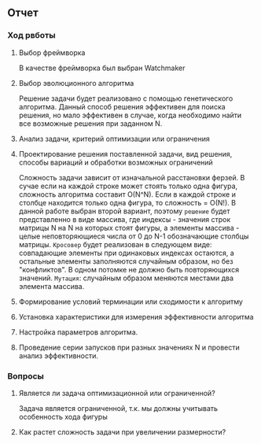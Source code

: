 ## Отчет
### Ход рвботы
1. Выбор фреймворка
   
   В качестве фреймворка был выбран Watchmaker
3. Выбор эволюционного алгоритма
   
   Решение задачи будет реализовано с помощью генетического алгоритма. Данный способ решения эффективен для поиска решения, но мало эффективен в случае, когда необходимо найти все возможные решения при заданном N.
3. Анализ задачи, критерий оптимизации или ограничения
4. Проектирование решения поставленной задачи, вид решения, способы вариаций и обработки возможных ограничений

   Сложность задачи зависит от изначальной расстановки ферзей. В сучае если на каждой строке может стоять только одна фигура, сложность алгоритма составит O(N^N). Если в каждой строке и столбце находится только одна фигура, то сложность = O(N!). В данной работе выбран второй вариант, поэтому `решение` будет представленно в виде массива, где индексы - значения строк матрицы N на N на которых стоят фигуры, а элементы массива - целые неповторяющиеся числа от 0 до N-1 обозначающие столбцы матрицы. `Кросовер` будет реализован в следующем виде: совпадающие элементы при одинаковых индексах остаются, а остальные элементы заполняются случайным образом, но без "конфликтов". В одном потомке не должно быть повторяющихся значений. `Мутация`: случайным образом меняются местами два элемента массива.
6. Формирование условий терминации или сходимости к алгоритму
7. Установка характеристики для измерения эффективности алгоритма
8. Настройка параметров алгоритма.
9. Проведение серии запусков при разных значениях N и провести анализ эффективности.

### Вопросы
1. Является ли задача оптимизационной или ограниченной?

   Задача является ограниченной, т.к. мы должны учитывать особенность хода фигуры

3. Как растет сложность задачи при увеличении размерности?
